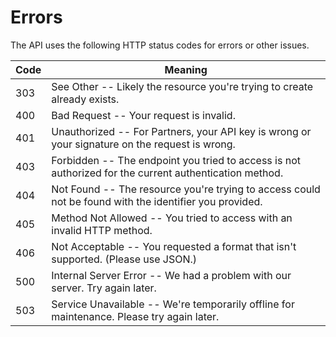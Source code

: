 # Errors

The API uses the following HTTP status codes for errors or other issues.

Code       | Meaning
---------- | -------
303        | See Other -- Likely the resource you're trying to create already exists.
400        | Bad Request -- Your request is invalid.
401        | Unauthorized -- For Partners, your API key is wrong or your signature on the request is wrong.
403        | Forbidden -- The endpoint you tried to access is not authorized for the current authentication method.
404        | Not Found -- The resource you're trying to access could not be found with the identifier you provided.
405        | Method Not Allowed -- You tried to access with an invalid HTTP method.
406        | Not Acceptable -- You requested a format that isn't supported. (Please use JSON.)
500        | Internal Server Error -- We had a problem with our server. Try again later.
503        | Service Unavailable -- We're temporarily offline for maintenance. Please try again later.
